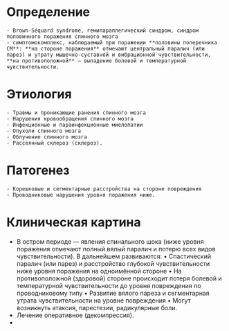# Определение
	- Brown-Séquard syndrome, гемипараплегический синдром, синдром половинного поражения спинного мозга
	- симптомокомплекс, наблюдаемый при поражении **половины поперечника СМ**: **на стороне поражения** отмечают центральный паралич (или парез) и утрату мышечно-суставной и вибрационной чувствительности, **на противоположной** — выпадение болевой и температурной чувствительности.
# Этиология
	- Травмы и проникающие ранения спинного мозга
	- Нарушения кровообращения спинного мозга
	- Инфекционные и параинфекционные миелопатии
	- Опухоли спинного мозга
	- Облучение спинного мозга
	- Рассеянный склероз (склероз).
# Патогенез
	- Корешковые и сегментарные расстройства на стороне повреждения
	- Проводниковые нарушения уровня поражения ниже.
# Клиническая картина
- В остром периоде — явления спинального шока (ниже уровня поражения отмечают полный вялый паралич и потерю всех видов чувствительности). В дальнейшем развиваются: • Спастический паралич (или парез) и расстройство глубокой чувствительности ниже уровня поражения на одноимённой стороне • На противоположной (здоровой) стороне происходит потеря болевой и температурной чувствительности до уровня повреждения по проводниковому типу • Развитие вялого пареза и сегментарная утрата чувствительности на уровне повреждения • Могут возникнуть атаксия, парестезии, радикулярные боли.
- Лечение оперативное (декомпрессия).
-